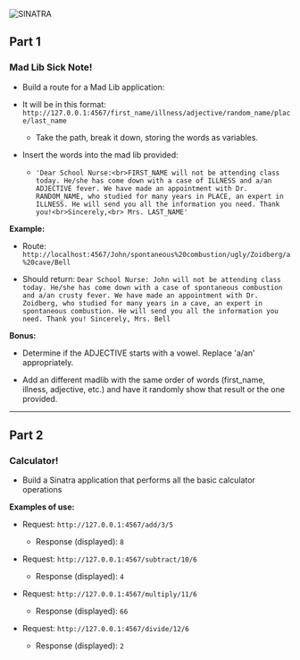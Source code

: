 ![SINATRA](http://i.imgur.com/OJhqVOh.gif)

## Part 1

### Mad Lib Sick Note!

- Build a route for a Mad Lib application:
    
- It will be in this format: `http://127.0.0.1:4567/first_name/illness/adjective/random_name/place/last_name`

  - Take the path, break it down, storing the words as variables. 

- Insert the words into the mad lib provided: 

    - `'Dear School Nurse:<br>FIRST_NAME will not be attending class today. He/she has come down with a case of ILLNESS and a/an ADJECTIVE fever. We have made an appointment with Dr. RANDOM_NAME, who studied for many years in PLACE, an expert in ILLNESS. He will send you all the information you need. Thank you!<br>Sincerely,<br> Mrs. LAST_NAME'`

**Example:** 

  - Route: `http://localhost:4567/John/spontaneous%20combustion/ugly/Zoidberg/a%20cave/Bell`

  - Should return: `Dear School Nurse:
John will not be attending class today. He/she has come down with a case of spontaneous combustion and a/an crusty fever. We have made an appointment with Dr. Zoidberg, who studied for many years in a cave, an expert in spontaneous combustion. He will send you all the information you need. Thank you!
Sincerely,
Mrs. Bell`


**Bonus:**

- Determine if the ADJECTIVE starts with a vowel. Replace 'a/an' appropriately. 

- Add an different madlib with the same order of words (first_name, illness, adjective, etc.) and have it randomly show that result or the one provided. 


---  

## Part 2

### Calculator! 

- Build a Sinatra application that performs all the basic calculator operations

**Examples of use:**

- Request: `http://127.0.0.1:4567/add/3/5`
  - Response (displayed): `8`

- Request: `http://127.0.0.1:4567/subtract/10/6`
  - Response (displayed): `4`

- Request: `http://127.0.0.1:4567/multiply/11/6`
  - Response (displayed): `66`

- Request: `http://127.0.0.1:4567/divide/12/6`
  - Response (displayed): `2`





